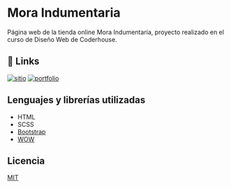 # Mora Indumentaria

Página web de la tienda online Mora Indumentaria, proyecto realizado en el curso de Diseño Web de Coderhouse.

## 🔗 Links

[![sitio](https://img.shields.io/badge/ver_sitio-000?style=for-the-badge&logo=chainlink&logoColor=white&color=gray)](https://hezecastro.github.io/mora-indumentaria/)
[![portfolio](https://img.shields.io/badge/mi_portfolio-000?style=for-the-badge&logo=github&logoColor=white)](https://github.com/hezecastro/)

## Lenguajes y librerías utilizadas

- HTML
- SCSS
- [Bootstrap](https://getbootstrap.com/)
- [WOW](https://wowjs.uk/)

## Licencia
[MIT](https://choosealicense.com/licenses/mit/)